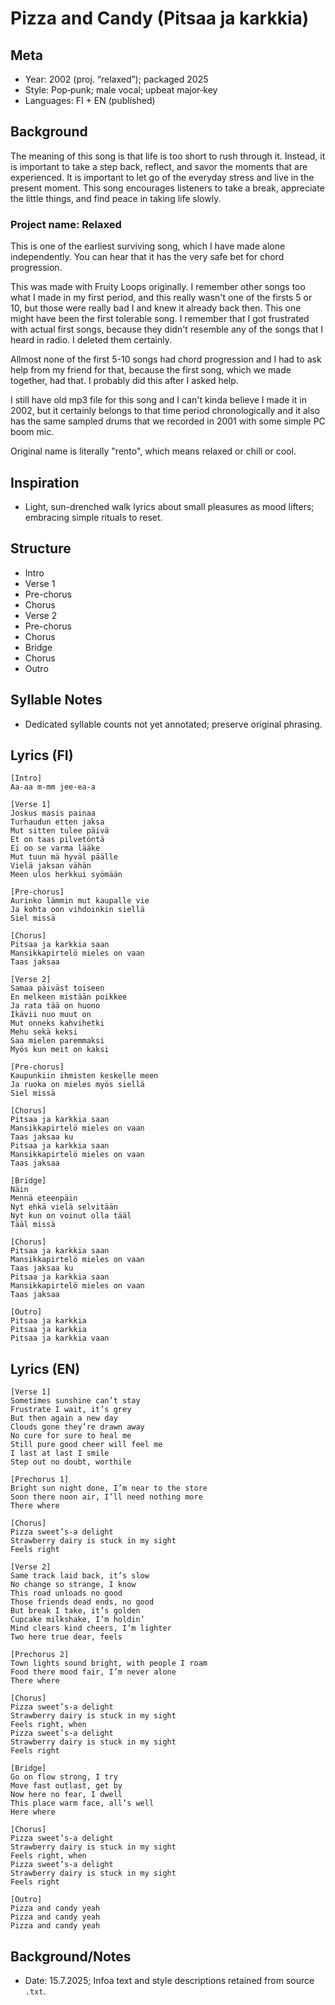 # Pizza and Candy (Pitsaa ja karkkia)

## Meta
- Year: 2002 (proj. “relaxed”); packaged 2025
- Style: Pop‑punk; male vocal; upbeat major‑key
- Languages: FI + EN (published)

## Background
The meaning of this song is that life is too short to rush through it. Instead, it is important to take a step back, reflect, and savor the moments that are experienced. It is important to let go of the everyday stress and live in the present moment. This song encourages listeners to take a break, appreciate the little things, and find peace in taking life slowly.

### Project name: Relaxed

This is one of the earliest surviving song, which I have made alone independently.  You can hear that it has the very safe bet for chord progression.

This was made with Fruity Loops originally. I remember other songs too what I made in my first period, and this really wasn't one of the firsts 5 or 10, but those were really bad I and knew it already back then. This one might have been the first tolerable song. I remember that I got frustrated with actual first songs, because they didn't resemble any of the songs that I heard in radio. I deleted them certainly.

Allmost none of the first 5-10 songs had chord progression and I had to ask help from my friend for that, because the first song, which we made together, had that. I probably did this after I asked help.

I still have old mp3 file for this song and I can't kinda believe I made it in 2002, but it certainly belongs to that time period chronologically and it also has the same sampled drums that we recorded in 2001 with some simple PC boom mic.

Original name is literally "rento", which means relaxed or chill or cool.


## Inspiration
- Light, sun-drenched walk lyrics about small pleasures as mood lifters; embracing simple rituals to reset.

## Structure
- Intro
- Verse 1
- Pre-chorus
- Chorus
- Verse 2
- Pre-chorus
- Chorus
- Bridge
- Chorus
- Outro

## Syllable Notes
- Dedicated syllable counts not yet annotated; preserve original phrasing.

## Lyrics (FI)
```
[Intro]
Aa-aa m-mm jee-ea-a

[Verse 1]
Joskus masis painaa
Turhaudun etten jaksa
Mut sitten tulee päivä
Et on taas pilvetöntä
Ei oo se varma lääke
Mut tuun mä hyväl päälle
Vielä jaksan vähän
Meen ulos herkkui syömään

[Pre-chorus]
Aurinko lämmin mut kaupalle vie
Ja kohta oon vihdoinkin siellä
Siel missä

[Chorus]
Pitsaa ja karkkia saan
Mansikkapirtelö mieles on vaan
Taas jaksaa

[Verse 2]
Samaa päiväst toiseen
En melkeen mistään poikkee
Ja rata tää on huono
Ikävii nuo muut on
Mut onneks kahvihetki
Mehu sekä keksi
Saa mielen paremmaksi
Myös kun meit on kaksi

[Pre-chorus]
Kaupunkiin ihmisten keskelle meen
Ja ruoka on mieles myös siellä
Siel missä

[Chorus]
Pitsaa ja karkkia saan
Mansikkapirtelö mieles on vaan
Taas jaksaa ku
Pitsaa ja karkkia saan
Mansikkapirtelö mieles on vaan
Taas jaksaa

[Bridge]
Näin
Mennä eteenpäin
Nyt ehkä vielä selvitään
Nyt kun on voinut olla tääl
Tääl missä

[Chorus]
Pitsaa ja karkkia saan
Mansikkapirtelö mieles on vaan
Taas jaksaa ku
Pitsaa ja karkkia saan
Mansikkapirtelö mieles on vaan
Taas jaksaa

[Outro]
Pitsaa ja karkkia 
Pitsaa ja karkkia 
Pitsaa ja karkkia vaan
```

## Lyrics (EN)
```
[Verse 1]
Sometimes sunshine can’t stay
Frustrate I wait, it’s grey
But then again a new day
Clouds gone they’re drawn away
No cure for sure to heal me
Still pure good cheer will feel me
I last at last I smile
Step out no doubt, worthile

[Prechorus 1]
Bright sun night done, I’m near to the store
Soon there noon air, I’ll need nothing more
There where

[Chorus]
Pizza sweet’s-a delight
Strawberry dairy is stuck in my sight
Feels right

[Verse 2]
Same track laid back, it’s slow
No change so strange, I know
This road unloads no good
Those friends dead ends, no good
But break I take, it’s golden
Cupcake milkshake, I’m holdin’
Mind clears kind cheers, I’m lighter
Two here true dear, feels

[Prechorus 2]
Town lights sound bright, with people I roam
Food there mood fair, I’m never alone
There where

[Chorus]
Pizza sweet’s-a delight
Strawberry dairy is stuck in my sight
Feels right, when
Pizza sweet’s-a delight
Strawberry dairy is stuck in my sight
Feels right

[Bridge]
Go on flow strong, I try
Move fast outlast, get by
Now here no fear, I dwell
This place warm face, all’s well
Here where

[Chorus]
Pizza sweet’s-a delight
Strawberry dairy is stuck in my sight
Feels right, when
Pizza sweet’s-a delight
Strawberry dairy is stuck in my sight
Feels right

[Outro]
Pizza and candy yeah
Pizza and candy yeah
Pizza and candy yeah
```

## Background/Notes
- Date: 15.7.2025; Infoa text and style descriptions retained from source `.txt`.
